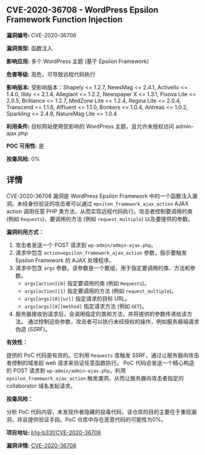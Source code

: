 ## CVE-2020-36708 - WordPress Epsilon Framework Function Injection

**漏洞编号:** CVE-2020-36708

**漏洞类型:** 函数注入

**影响应用:** 多个 WordPress 主题 (基于 Epsilon Framework)

**危害等级:** 高危，可导致远程代码执行

**影响版本:** 受影响版本：Shapely <= 1.2.7, NewsMag <= 2.4.1, Activello <= 1.4.0, Illdy <= 2.1.4, Allegiant <= 1.2.2, Newspaper X <= 1.3.1, Pixova Lite <= 2.0.5, Brilliance <= 1.2.7, MedZone Lite <= 1.2.4, Regina Lite <= 2.0.4, Transcend <= 1.1.8, Affluent <= 1.1.0, Bonkers <= 1.0.4, Antreas <= 1.0.2, Sparkling <= 2.4.8, NatureMag Lite <= 1.0.4

**利用条件:** 目标网站使用受影响的 WordPress 主题，且允许未授权访问 admin-ajax.php

**POC 可用性:** 是

**投毒风险:** 0%

## 详情

CVE-2020-36708 漏洞是 WordPress Epsilon Framework 中的一个函数注入漏洞。未经身份验证的攻击者可以通过 `epsilon_framework_ajax_action`  AJAX action 调用任意 PHP 类方法，从而实现远程代码执行。攻击者控制要调用的类 (例如 `Requests`)、要调用的方法 (例如 `request_multiple`) 以及要提供的参数。

**漏洞利用方式：**

1.  攻击者发送一个 POST 请求到 `wp-admin/admin-ajax.php`。
2.  请求中包含 `action=epsilon_framework_ajax_action` 参数，指示要触发 Epsilon Framework 的 AJAX 处理程序。
3.  请求中包含 `args` 参数，该参数是一个数组，用于指定要调用的类、方法和参数。
    *  `args[action][0]` 指定要调用的类 (例如 `Requests`)。
    *  `args[action][1]` 指定要调用的方法 (例如 `request_multiple`)。
    *  `args[args][0][url]` 指定请求的目标 URL。
    *  `args[args][0][method]` 指定请求方法 (例如 `GET`)。
4.  服务器接收到请求后，会调用指定的类和方法，并将提供的参数传递给该方法。 通过控制这些参数，攻击者可以执行未经授权的操作，例如服务器端请求伪造 (SSRF)。

**有效性：**

提供的 PoC 代码是有效的。它利用 `Requests` 库触发 SSRF，通过让服务器向攻击者控制的域发起 web 请求来验证任意函数执行。 PoC 代码会发送一个精心构造的 POST 请求到 `wp-admin/admin-ajax.php`，利用 `epsilon_framework_ajax_action` 触发漏洞，从而让服务器向攻击者指定的 collaborator 域名发起请求。

**投毒风险：**

分析 PoC 代码内容，未发现作者隐藏的投毒代码，该仓库的目的主要在于重现漏洞，并且提供验证手段。PoC 仓库中存在恶意代码的可能性为0%。

**项目地址:** [b1g-b33f/CVE-2020-36708](https://github.com/b1g-b33f/CVE-2020-36708)

**漏洞详情:** [CVE-2020-36708](https://nvd.nist.gov/vuln/detail/CVE-2020-36708)